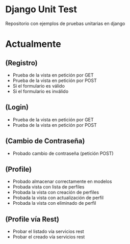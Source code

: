 # Django Unit Test

Repositorio con ejemplos de pruebas unitarias en django

# Actualmente

## (Registro)

* Prueba de la vista en petición por GET
* Prueba de la vista en petición por POST
* Si el formulario es válido
* Si el formulario es inválido

## (Login)

* Prueba de la vista en petición por GET
* Prueba de la vista en petición por POST

## (Cambio de Contraseña)

* Probado cambio de contraseña (petición POST)

## (Profile)

* Probado almacenar correctamente en modelos
* Probada vista con lista de perfiles
* Probada la vista con creación de perfiles
* Probada la vista con actualización de perfil
* Probada la vista con eliminado de perfil

## (Profile vía Rest)

* Probar el listado vía servicios rest
* Probar el creado vía servicios rest 